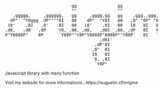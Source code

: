<pre>                          gg                gg
                          ""                ""
   ,ggggg,     ,gggggg,   gg     ,gggg,gg   gg    ,ggg,,ggg,    ,ggg,
  dP"  "Y8ggg  dP""""8I   88    dP"  "Y8I   88   ,8" "8P" "8,  i8" "8i
 i8'    ,8I   ,8'    8I   88   i8'    ,8I   88   I8   8I   8I  I8, ,8I
,d8,   ,d8'  ,dP     Y8,_,88,_,d8,   ,d8I _,88,_,dP   8I   Yb, `YbadP'
P"Y8888P"    8P      `Y88P""Y8P"Y8888P"8888P""Y88P'   8I   `Y8888P"Y888
                                     ,d8I'
                                   ,dP'8I
                                  ,8"  8I
                                  I8   8I
                                  `8, ,8I
                                   `Y8P"</pre>
<p>Javascript library with many function</p>
<p>Visit my website for more informations : https://augustin.cf/origine</p>
